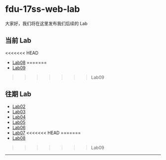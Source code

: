 # fdu-17ss-web-lab

大家好，我们将在这里发布我们后续的 Lab

## 当前 Lab

<<<<<<< HEAD
- [Lab08](./requirements/Lab08.md)
=======
- [Lab09](./requirements/Lab09.md)
>>>>>>> Lab09

## 往期 Lab

- [Lab02](./requirements/Lab02.md)
- [Lab03](./requirements/Lab03.png)
- [Lab04](./requirements/Lab04.md)
- [Lab05](https://www.bilibili.com/video/av21858680)
- [Lab06](./requirements/Lab06.md)
- [Lab07](./requirements/Lab07.md)
<<<<<<< HEAD
=======
- [Lab08](./requirements/Lab08.md)
>>>>>>> Lab09

---
